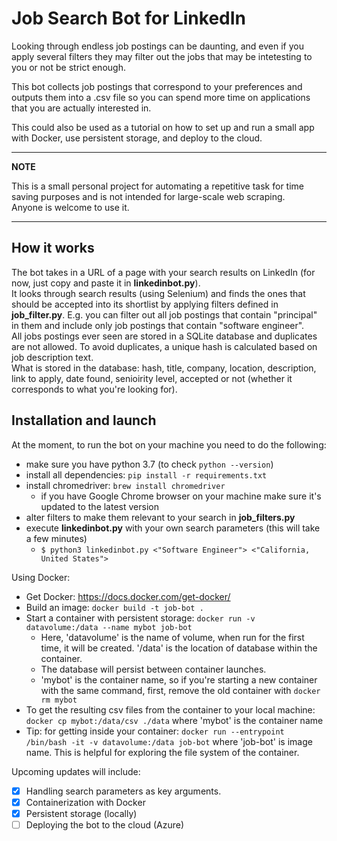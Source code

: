 # Job Search Bot for LinkedIn

Looking through endless job postings can be daunting, and even if you apply several filters they may filter out the jobs that may be intetesting to you or not be strict enough.

This bot collects job postings that correspond to your preferences and outputs them into a .csv file so you can spend more time on applications that you are actually interested in.

This could also be used as a tutorial on how to set up and run a small app with Docker, use persistent storage, and deploy to the cloud.

___
**NOTE**

This is a small personal project for automating a repetitive task for time saving purposes and is not intended for large-scale web scraping.  
Anyone is welcome to use it.
___

## How it works

The bot takes in a URL of a page with your search results on LinkedIn (for now, just copy and paste it in **linkedinbot.py**).  
It looks through search results (using Selenium) and finds the ones that should be accepted into its shortlist by applying filters defined in **job_filter.py**.  E.g. you can filter out all job postings that contain "principal" in them and include only job postings that contain "software engineer".  
All jobs postings ever seen are stored in a SQLite database and duplicates are not allowed. To avoid duplicates, a unique hash is calculated based on job description text.  
What is stored in the database: hash, title, company, location, description, link to apply, date found, senioirity level, accepted or not (whether it corresponds to what you're looking for).

## Installation and launch

At the moment, to run the bot on your machine you need to do the following:

- make sure you have python 3.7 (to check `python --version`)
- install all dependencies: `pip install -r requirements.txt`
- install chromedriver: `brew install chromedriver`
  - if you have Google Chrome browser on your machine make sure it's updated to the latest version
- alter filters to make them relevant to your search in **job_filters.py**
- execute **linkedinbot.py** with your own search parameters (this will take a few minutes)
  - `$ python3 linkedinbot.py <"Software Engineer"> <"California, United States">`

Using Docker:

- Get Docker: <https://docs.docker.com/get-docker/>
- Build an image: `docker build -t job-bot .`
- Start a container with persistent storage: `docker run -v datavolume:/data --name mybot job-bot`
  - Here, 'datavolume' is the name of volume, when run for the first time, it will be created. '/data' is the location of database within the container.
  - The database will persist between container launches.
  - 'mybot' is the container name, so if you're starting a new container with the same command, first, remove the old container with `docker rm mybot`
- To get the resulting csv files from the container to your local machine: `docker cp mybot:/data/csv ./data` where 'mybot' is the container name
- Tip: for getting inside your container: `docker run --entrypoint /bin/bash -it -v datavolume:/data job-bot` where 'job-bot' is image name. This is helpful for exploring the file system of the container.

Upcoming updates will include:

- [x] Handling search parameters as key arguments.
- [x] Containerization with Docker
- [x] Persistent storage (locally)
- [ ] Deploying the bot to the cloud (Azure)
